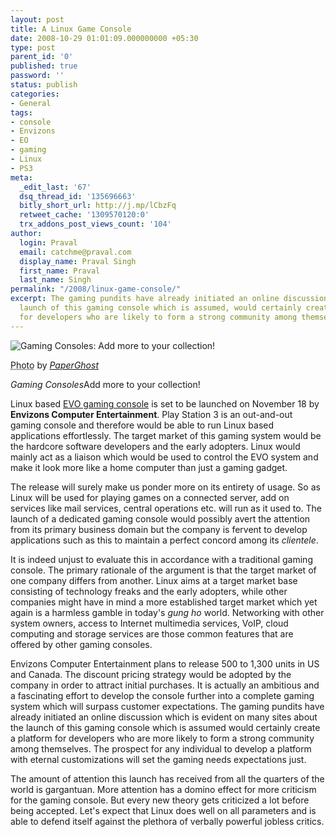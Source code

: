 ```yaml
---
layout: post
title: A Linux Game Console
date: 2008-10-29 01:01:09.000000000 +05:30
type: post
parent_id: '0'
published: true
password: ''
status: publish
categories:
- General
tags:
- console
- Envizons
- EO
- gaming
- Linux
- PS3
meta:
  _edit_last: '67'
  dsq_thread_id: '135696663'
  bitly_short_url: http://j.mp/lCbzFq
  retweet_cache: '1309570120:0'
  trx_addons_post_views_count: '104'
author:
  login: Praval
  email: catchme@praval.com
  display_name: Praval Singh
  first_name: Praval
  last_name: Singh
permalink: "/2008/linux-game-console/"
excerpt: The gaming pundits have already initiated an online discussion about the
  launch of this gaming console which is assumed, would certainly create a platform
  for developers who are likely to form a strong community among themselves.
---
```

<div class="figure"><img src="/static/2008/10/game-console.jpg" alt="Gaming Consoles: Add more to your collection!" />
<p class="credit"><abbr class="type" title="Photograph">Photo</abbr> by <cite><a href="http://www.flickr.com/photos/paperghost/2630221269/">PaperGhost</a></cite></p>
<p class="caption"><em class="title">Gaming Consoles</em>Add more to your collection!</p>
</div>

<p>Linux based <a href="http://www.evo-phase1.com/">EVO gaming console</a> is set to be launched on November 18 by <strong>Envizons Computer Entertainment</strong>. Play Station 3 is an out-and-out gaming console and therefore would be able to run Linux based applications effortlessly. The target market of this gaming system would be the hardcore software developers and the early adopters. Linux would mainly act as a liaison which would be used to control the EVO system and make it look more like a home computer than just a gaming gadget.</p>
<p>The release will surely make us ponder more on its entirety of usage. So as Linux will be used for playing games on a connected server, add on services like mail services, central operations etc. will run as it used to. The launch of a dedicated gaming console would possibly avert the attention from its primary business domain but the company is fervent to develop applications such as this to maintain a perfect concord among its <em>clientele</em>.</p>
<p>It is indeed unjust to evaluate this in accordance with a traditional gaming console. The primary rationale of the argument is that the target market of one company differs from another. Linux aims at a target market base consisting of technology freaks and the early adopters, while other companies might have in mind a more established target market which yet again is a harmless gamble in today's <em>gung ho</em> world. Networking with other system owners, access to Internet multimedia services, VoIP, cloud computing and storage services are those common features that are offered by other gaming consoles. </p>
<p>Envizons Computer Entertainment plans to release 500 to 1,300 units in US and Canada. The discount pricing strategy would be adopted by the company in order to attract initial purchases. It is actually an ambitious and a fascinating effort to develop the console further into a complete gaming system which will surpass customer expectations. The gaming pundits have already initiated an online discussion which is evident on many sites about the launch of this gaming console which is assumed would certainly create a platform for developers who are more likely to form a strong community among themselves. The prospect for any individual to develop a platform with eternal customizations will set the gaming needs expectations just.</p>
<p>The amount of attention this launch has received from all the quarters of the world is gargantuan. More attention has a domino effect for more criticism for the gaming console. But every new theory gets criticized a lot before being accepted. Let's expect that Linux does well on all parameters and is able to defend itself against the plethora of verbally powerful jobless critics. </p>
